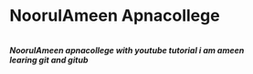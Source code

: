 # NoorulAmeen Apnacollege
<html>
  <head>
<title>NoorulAmeen apnacollege with youtube tutorial</title>
</head>
<br>
<b>
<i>
  NoorulAmeen apnacollege with youtube tutorial
i am ameen 
<br>
learing git and gitub
</b>
</i>
</body>
  <NoorulAmeen apnacollege with youtube tutorial</html>
